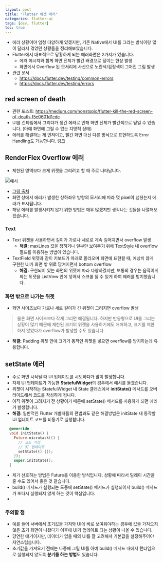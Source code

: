```yaml
---
layout: post
title: "Flutter 위젯 에러"
categories: flutter-ui
tags: [dev, flutter]
toc: true
---
```


- 에러 상황이야 엄청 다양하게 있겠지만, 기존 Native에서 UI를 그리는 방식이랑 많이 달라서 겪었던 상황들을 정리해보았습니다.
- Flutter에서 대표적으로 당황하게 되는 에러화면은 2가지가 있습니다.
  - 에러 메시지와 함께 화면 전체가 빨간 배경으로 덮이는 현상 발생
  - 화면에서 Overflow 된 모서리에 사선으로 노란색/검정색이 그어진 그림 발생
- 관련 문서
  - https://docs.flutter.dev/testing/common-errors
  - https://docs.flutter.dev/testing/errors

## red screen of death
- 관련 포스트: https://medium.com/nonstopio/flutter-kill-the-red-screen-of-death-f5e0601d1cdc
- UI를 런타임에서 그리다가 생긴 에러로 인해 화면 전체가 빨간색으로 덮일 수 있습니다. (아예 화면에 그릴 수 없는 치명적 상태)
- 에러를 해결하는 게 먼저이고, 빨간 화면 대신 다른 방식으로 표현하도록 Error Handling도 가능합니다. [링크](https://stackoverflow.com/questions/53903928/disable-flutters-red-screen-of-death)

## RenderFlex Overflow 에러
- 제한된 영역보다 크게 위젯을 그리려고 할 때 주로 나타납니다.

![예시](https://i.stack.imgur.com/0slE0.png)

- [그림 출처](https://stackoverflow.com/questions/54178816/row-renderflex-overflowed-by-76-pixels-on-the-right)
- 화면 상에서 에러가 발생한 상하좌우 방향의 모서리에 따라 몇 pixel이 넘쳤는지 에러가 표시됩니다.
- 해당 에러를 발생시키지 않기 위한 방법은 매우 많겠지만 생각나는 것들을 나열해보겠습니다.

### Text
- Text 위젯을 사용하면서 길이가 가로나 세로로 계속 길어지면서 overflow 발생
  - **해결:** maxLines 값을 정하거나 일부만 보여주기 위해 TextStyle 내 overflow 필드를 이용하는 방법이 있습니다.
- TextField 위젯과 같이 키보드가 아래로 올라오며 화면에 표현될 때, 예상치 않게 구현한 UI가 화면 밖 위로 당겨지면서 bottom overflow
  - **해결:** 구현되어 있는 화면의 위젯에 따라 다양하겠지만, 보통의 경우는 움직이게 되는 위젯을 ListView 안에 넣어서 스크롤 될 수 있게 하여 에러를 방지했습니다.

### 화면 밖으로 나가는 위젯
- 화면 사이즈보다 가로나 세로 길이가 긴 위젯이 그려지면 overflow 발생

> 물론 화면 사이즈보다 작게 그리면 해결됩니다.
하지만 반응형으로 UI를 그리는 상황이 많기 때문에 제한된 크기의 위젯을 사용하기에도 애매하고,
크기를 제한하지 않았다가 overflow가 발생할 수도 있습니다.

- **해결:** Padding 위젯 안에 크기가 동적인 위젯을 넣으면 overflow를 방지하는데 유용합니다.

## setState 에러
- 주로 화면 시작될 때 UI 업데이트를 시도하다가 많이 발생합니다.
- 자체 UI 업데이트가 가능한 **StatefulWidget**의 경우에서 예시를 들겠습니다.
- 위젯이 시작하는 StatefulWidget 내 State 클래스에서 **initState()** 메서드를 오버라이드해서 코드를 작성하게 됩니다.
- 아직 위젯이 그려지기 전 상황이기 때문에 setState() 메서드를 사용하게 되면 에러가 발생합니다.
- **해결:** 일반적인 Flutter 개발자들의 편법과도 같은 해결방법은 initState 내 동작할 UI 업데이트 코드를 비동기로 실행합니다.

```dart
  @override
  void initState() {
    Future.microtask(() {
      // 코드 작성
      // UI 업데이트
      setState(() {});
    });
    super.initState();
  }
```

- 제가 선호하는 방법은 Future를 이용한 방식입니다. 상황에 따라서 딜레이 시간을 줄 수도 있어서 좋은 것 같습니다.
- build() 메서드가 실행되는 도중에 setState() 메서드가 실행되어서 build() 메서드가 또다시 실행되지 않게 하는 것이 핵심입니다.
- 

### 주의할 점
- 예를 들어 서버에서 초기값을 가져와 UI에 바로 보여줘야하는 경우에 값을 가져오지 않은 초기 화면이 나왔다가 이후에 UI가 업데이트 되는 상황이 나올 수 있습니다.
- 당연한 얘기이지만, 데이터가 없을 때의 UI를 잘 고려해서 기본값을 설정해주어야 자연스럽습니다.
- 초기값을 가져오기 전에는 나중에 그릴 UI를 아예 build() 메서드 내에서 런타임으로 실행되지 않도록 **분기를 하는 방법**도 있습니다.

